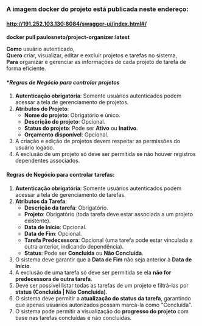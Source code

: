 
### A imagem docker do projeto está publicada neste endereço:
#### http://191.252.103.130:8084/swagger-ui/index.html#/

**docker pull paulosneto/project-organizer:latest**

**Como** usuário autenticado,  
**Quero** criar, visualizar, editar e excluir projetos e tarefas no sistema,  
**Para** organizar e gerenciar as informações de cada projeto de tarefa de forma eficiente.


#### **Regras de Negócio para controlar projetos*
1. **Autenticação obrigatória**: Somente usuários autenticados podem acessar a tela de gerenciamento de projetos.
2. **Atributos do Projeto**:
    - **Nome do projeto**: Obrigatório e único.
    - **Descrição do projeto**: Opcional.
    - **Status do projeto**: Pode ser **Ativo** ou **Inativo**.
    - **Orçamento disponível**: Opcional.
3. A criação e edição de projetos devem respeitar as permissões do usuário logado.
4. A exclusão de um projeto só deve ser permitida se não houver registros dependentes associados.





#### **Regras de Negócio para controlar tarefas:**
1. **Autenticação obrigatória**: Somente usuários autenticados podem acessar a tela de gerenciamento de tarefas.
2. **Atributos da Tarefa**:
    - **Descrição da tarefa**: Obrigatório.
    - **Projeto**: Obrigatório (toda tarefa deve estar associada a um projeto existente).
    - **Data de Início**: Opcional.
    - **Data de Fim**: Opcional.
    - **Tarefa Predecessora**: Opcional (uma tarefa pode estar vinculada a outra anterior, indicando dependência).
    - **Status**: Pode ser **Concluída** ou **Não Concluída**.
3. O sistema deve garantir que a **Data de Fim** não seja anterior à **Data de Início**.
4. A exclusão de uma tarefa só deve ser permitida se ela **não for predecessora de outra tarefa**.
5. Deve ser possível listar todas as tarefas de um projeto e filtrá-las por **status (Concluída | Não Concluída)**.
6. O sistema deve permitir a **atualização do status da tarefa**, garantindo que apenas usuários autorizados possam marcá-la como "Concluída".
7. O sistema pode permitir a visualização do **progresso do projeto** com base nas tarefas concluídas e não concluídas.
